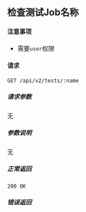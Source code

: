 ## 检查测试Job名称

#### 注意事项

- 需要`user`权限

#### 请求

```
GET /api/v2/tests/:name
```

##### 请求参数

无

##### 参数说明

无

##### 正常返回

```
200 OK
```

##### 错误返回
